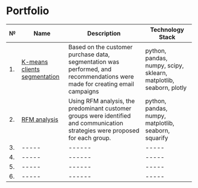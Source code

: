 # Portfolio
| №  |  Name | Description | Technology Stack | 
| -- | ----- |------------ |----------------- |
| 1. | [K-means clients segmentation](https://github.com/OstroPolli/Portfolio/tree/main/K-means_segmentation) | Based on the customer purchase data, segmentation was performed, and recommendations were made for creating email campaigns |python, pandas, numpy, scipy, sklearn, matplotlib, seaborn, plotly |
| 2. | [RFM analysis](https://github.com/OstroPolli/Portfolio/tree/main/RFM)  | Using RFM analysis, the predominant customer groups were identified and communication strategies were proposed for each group. |python, pandas, numpy, matplotlib, seaborn, squarify |
| 3. | ----- | ------| -----|
| 4. | ----- | ------| -----|
| 5. | ----- | ------| -----|
| 6. | ----- | ------| -----|
